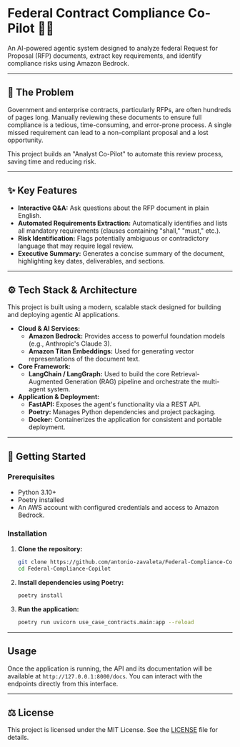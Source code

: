 # Federal Contract Compliance Co-Pilot 🤖📜

An AI-powered agentic system designed to analyze federal Request for Proposal (RFP) documents, extract key requirements, and identify compliance risks using Amazon Bedrock.

---

## 🎯 The Problem

Government and enterprise contracts, particularly RFPs, are often hundreds of pages long. Manually reviewing these documents to ensure full compliance is a tedious, time-consuming, and error-prone process. A single missed requirement can lead to a non-compliant proposal and a lost opportunity.

This project builds an "Analyst Co-Pilot" to automate this review process, saving time and reducing risk.

---

## ✨ Key Features

* **Interactive Q&A:** Ask questions about the RFP document in plain English.
* **Automated Requirements Extraction:** Automatically identifies and lists all mandatory requirements (clauses containing "shall," "must," etc.).
* **Risk Identification:** Flags potentially ambiguous or contradictory language that may require legal review.
* **Executive Summary:** Generates a concise summary of the document, highlighting key dates, deliverables, and sections.

---

## ⚙️ Tech Stack & Architecture

This project is built using a modern, scalable stack designed for building and deploying agentic AI applications.

* **Cloud & AI Services:**
    * **Amazon Bedrock:** Provides access to powerful foundation models (e.g., Anthropic's Claude 3).
    * **Amazon Titan Embeddings:** Used for generating vector representations of the document text.
* **Core Framework:**
    * **LangChain / LangGraph:** Used to build the core Retrieval-Augmented Generation (RAG) pipeline and orchestrate the multi-agent system.
* **Application & Deployment:**
    * **FastAPI:** Exposes the agent's functionality via a REST API.
    * **Poetry:** Manages Python dependencies and project packaging.
    * **Docker:** Containerizes the application for consistent and portable deployment.

---

## 🚀 Getting Started

### Prerequisites

* Python 3.10+
* Poetry installed
* An AWS account with configured credentials and access to Amazon Bedrock.

### Installation

1.  **Clone the repository:**
    ```bash
    git clone https://github.com/antonio-zavaleta/Federal-Compliance-Copilot.git
    cd Federal-Compliance-Copilot
    ```

2.  **Install dependencies using Poetry:**
    ```bash
    poetry install
    ```

3.  **Run the application:**
    ```bash
    poetry run uvicorn use_case_contracts.main:app --reload
    ```

---

## Usage

Once the application is running, the API and its documentation will be available at `http://127.0.0.1:8000/docs`. You can interact with the endpoints directly from this interface.

<!-- (This section can be updated with `curl` examples as you build out the API). -->

---

## ⚖️ License

This project is licensed under the MIT License. See the [LICENSE](LICENSE.md) file for details.
